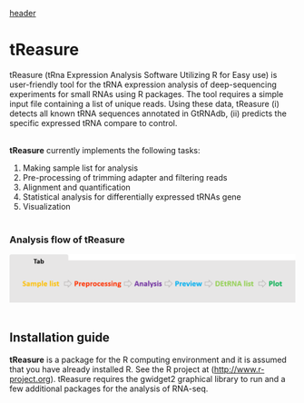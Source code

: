 [header](https://github.com/jinoklee/tReasure/blob/master/docs/header.png?raw=true)

# tReasure
tReasure (tRna Expression Analysis Software Utilizing R for Easy use) is user-friendly tool for the tRNA expression analysis of deep-sequencing experiments for small RNAs using R packages. The tool requires a simple input file containing a list of unique reads. Using these data, tReasure (i) detects all known tRNA sequences annotated in GtRNAdb, (ii) predicts the specific expressed tRNA compare to control.<br/><br/>

  **tReasure** currently implements the following tasks:
   1) Making sample list for analysis
   2) Pre-processing of trimming adapter and filtering reads
   3) Alignment and quantification
   4) Statistical analysis for differentially expressed tRNAs gene
   5) Visualization <br/><br/>


### **Analysis flow of tReasure**
  ![Flow](https://github.com/jinoklee/tReasure/blob/master/docs/flow.png?raw=true)<br/><br/>


## Installation guide

**tReasure** is a package for the R computing environment and it is assumed that you have already installed R. See the R project at (http://www.r-project.org). tReasure requires the gwidget2 graphical library to run and a few additional packages for the analysis of RNA-seq. 
  
  

